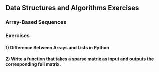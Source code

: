 ## Data Structures and Algorithms Exercises
### Array-Based Sequences
### Exercises
 
#### 1) Difference Between Arrays and Lists in Python
#### 2) Write a function that takes a sparse matrix as input and outputs the corresponding full matrix.
